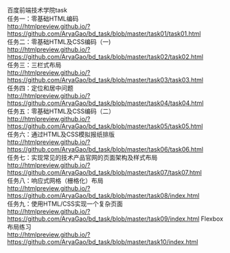 百度前端技术学院task  
任务一：零基础HTML编码  
http://htmlpreview.github.io/?https://github.com/AryaGao/bd_task/blob/master/task01/task01.html   
任务二：零基础HTML及CSS编码（一)  
http://htmlpreview.github.io/?https://github.com/AryaGao/bd_task/blob/master/task02/task02.html  
任务三：三栏式布局  
http://htmlpreview.github.io/?https://github.com/AryaGao/bd_task/blob/master/task03/task03.html  
任务四：定位和居中问题  
http://htmlpreview.github.io/?https://github.com/AryaGao/bd_task/blob/master/task04/task04.html  
任务五：零基础HTML及CSS编码（二）  
http://htmlpreview.github.io/?https://github.com/AryaGao/bd_task/blob/master/task05/task05.html  
任务六：通过HTML及CSS模拟报纸排版  
http://htmlpreview.github.io/?https://github.com/AryaGao/bd_task/blob/master/task06/task06.html  
任务七：实现常见的技术产品官网的页面架构及样式布局  
http://htmlpreview.github.io/?https://github.com/AryaGao/bd_task/blob/master/task07/task07.html  
任务八：响应式网格（栅格化）布局  
http://htmlpreview.github.io/?https://github.com/AryaGao/bd_task/blob/master/task08/index.html  
任务九：使用HTML/CSS实现一个复杂页面                                                                                                         
http://htmlpreview.github.io/?https://github.com/AryaGao/bd_task/blob/master/task09/index.html
Flexbox 布局练习          
http://htmlpreview.github.io/?https://github.com/AryaGao/bd_task/blob/master/task10/index.html
